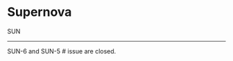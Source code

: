 # Supernova
SUN
*****************************************************
SUN-6 and SUN-5 # issue are closed.
